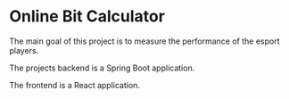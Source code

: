 # Online Bit Calculator

The main goal of this project is to measure the performance of the esport players.

The projects backend is a Spring Boot application.

The frontend is a React application.